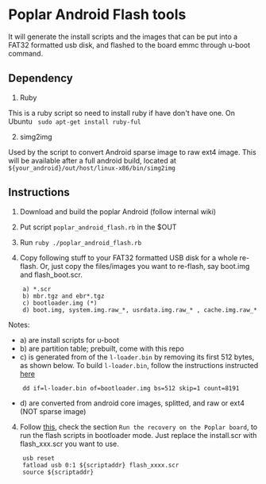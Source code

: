 # Poplar Android Flash tools

It will generate the install scripts and the images that can be put into a FAT32 formatted usb disk, and flashed to the board emmc through u-boot command.

## Dependency

1. Ruby

This is a ruby script so need to install ruby if have don't have one.
On Ubuntu ` sudo apt-get install ruby-ful`

2. simg2img

Used by the script to convert Android sparse image to raw ext4 image. This will be available after a full android build, located at `${your_android}/out/host/linux-x86/bin/simg2img`

## Instructions

1. Download and build the poplar Android (follow internal wiki)

2. Put script `poplar_android_flash.rb` in the $OUT

3. Run `ruby ./poplar_android_flash.rb`

4. Copy following stuff to your FAT32 formatted USB disk for a whole re-flash. Or, just copy the files/images you want to re-flash, say boot.img and flash_boot.scr.

```
    a) *.scr
    b) mbr.tgz and ebr*.tgz
    c) bootloader.img (*)
    d) boot.img, system.img.raw_*, usrdata.img.raw_* , cache.img.raw_*
```

Notes:

- a) are install scripts for u-boot
- b) are partition table; prebuilt, come with this repo
- c) is generated from of the `l-loader.bin` by removing its first 512 bytes, as shown below. To build `l-loader.bin`, follow the instructions instructed [here](https://github.com/Linaro/poplar-tools/blob/latest/build_instructions.md)

```
    dd if=l-loader.bin of=bootloader.img bs=512 skip=1 count=8191
```

- d) are converted from android core images, splitted, and raw or ext4 (NOT sparse image)

4. Follow [this](https://github.com/Linaro/poplar-tools/blob/latest/build_instructions.md), check the section `Run the recovery on the Poplar board`, to run the flash scripts in bootloader mode. Just replace the install.scr with flash_xxx.scr you want to use.

```
    usb reset
    fatload usb 0:1 ${scriptaddr} flash_xxxx.scr
    source ${scriptaddr}
```
